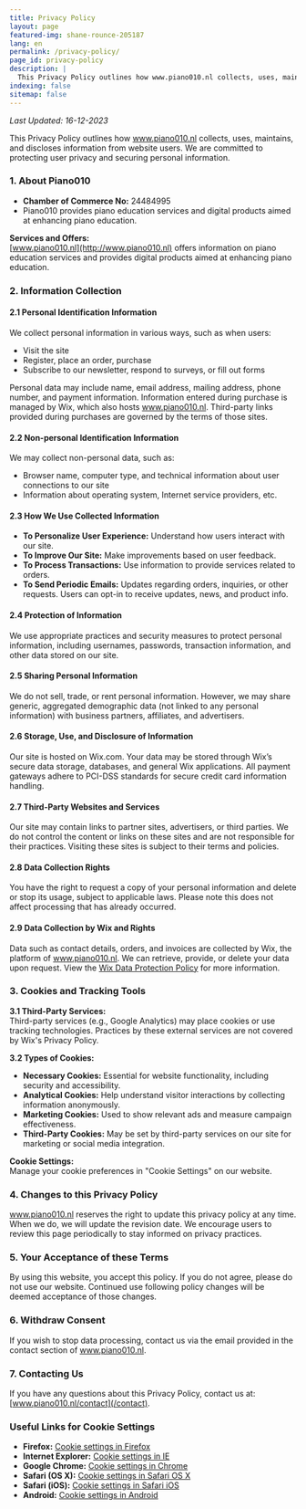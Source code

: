 ```yaml
---
title: Privacy Policy
layout: page
featured-img: shane-rounce-205187
lang: en
permalink: /privacy-policy/
page_id: privacy-policy
description: |
  This Privacy Policy outlines how www.piano010.nl collects, uses, maintains, and discloses information collected from users of the website. We are committed to protecting the privacy of our users and ensuring the security of their personal information.
indexing: false
sitemap: false
---
```


_Last Updated: 16-12-2023_

This Privacy Policy outlines how www.piano010.nl collects, uses, maintains, and discloses information from website users. We are committed to protecting user privacy and securing personal information.

### 1. About Piano010

- **Chamber of Commerce No:** 24484995
- Piano010 provides piano education services and digital products aimed at enhancing piano education.

**Services and Offers:**  
[www.piano010.nl](http://www.piano010.nl) offers information on piano education services and provides digital products aimed at enhancing piano education.

### 2. Information Collection

#### 2.1 Personal Identification Information
We collect personal information in various ways, such as when users:
- Visit the site
- Register, place an order, purchase
- Subscribe to our newsletter, respond to surveys, or fill out forms  

Personal data may include name, email address, mailing address, phone number, and payment information. Information entered during purchase is managed by Wix, which also hosts www.piano010.nl. Third-party links provided during purchases are governed by the terms of those sites.

#### 2.2 Non-personal Identification Information
We may collect non-personal data, such as:
- Browser name, computer type, and technical information about user connections to our site
- Information about operating system, Internet service providers, etc.

#### 2.3 How We Use Collected Information
- **To Personalize User Experience:** Understand how users interact with our site.
- **To Improve Our Site:** Make improvements based on user feedback.
- **To Process Transactions:** Use information to provide services related to orders.
- **To Send Periodic Emails:** Updates regarding orders, inquiries, or other requests. Users can opt-in to receive updates, news, and product info.

#### 2.4 Protection of Information
We use appropriate practices and security measures to protect personal information, including usernames, passwords, transaction information, and other data stored on our site.

#### 2.5 Sharing Personal Information
We do not sell, trade, or rent personal information. However, we may share generic, aggregated demographic data (not linked to any personal information) with business partners, affiliates, and advertisers.

#### 2.6 Storage, Use, and Disclosure of Information
Our site is hosted on Wix.com. Your data may be stored through Wix’s secure data storage, databases, and general Wix applications. All payment gateways adhere to PCI-DSS standards for secure credit card information handling.

#### 2.7 Third-Party Websites and Services
Our site may contain links to partner sites, advertisers, or third parties. We do not control the content or links on these sites and are not responsible for their practices. Visiting these sites is subject to their terms and policies.

#### 2.8 Data Collection Rights
You have the right to request a copy of your personal information and delete or stop its usage, subject to applicable laws. Please note this does not affect processing that has already occurred.

#### 2.9 Data Collection by Wix and Rights
Data such as contact details, orders, and invoices are collected by Wix, the platform of www.piano010.nl. We can retrieve, provide, or delete your data upon request. View the [Wix Data Protection Policy](https://www.wix.com/about/privacy-dpa-users) for more information.

### 3. Cookies and Tracking Tools

**3.1 Third-Party Services:**  
Third-party services (e.g., Google Analytics) may place cookies or use tracking technologies. Practices by these external services are not covered by Wix's Privacy Policy.

**3.2 Types of Cookies:**

- **Necessary Cookies:** Essential for website functionality, including security and accessibility.
- **Analytical Cookies:** Help understand visitor interactions by collecting information anonymously.
- **Marketing Cookies:** Used to show relevant ads and measure campaign effectiveness.
- **Third-Party Cookies:** May be set by third-party services on our site for marketing or social media integration.

**Cookie Settings:**  
Manage your cookie preferences in "Cookie Settings" on our website.

### 4. Changes to this Privacy Policy

www.piano010.nl reserves the right to update this privacy policy at any time. When we do, we will update the revision date. We encourage users to review this page periodically to stay informed on privacy practices.

### 5. Your Acceptance of these Terms

By using this website, you accept this policy. If you do not agree, please do not use our website. Continued use following policy changes will be deemed acceptance of those changes.

### 6. Withdraw Consent

If you wish to stop data processing, contact us via the email provided in the contact section of www.piano010.nl.

### 7. Contacting Us

If you have any questions about this Privacy Policy, contact us at: [www.piano010.nl/contact](/contact).

### Useful Links for Cookie Settings

- **Firefox:** [Cookie settings in Firefox](https://support.mozilla.com/en-US/kb/enhanced-tracking-protection-firefox-desktop?redirectslug=Enabling+and+disabling+cookies&redirectlocale=en-US)
- **Internet Explorer:** [Cookie settings in IE](https://support.microsoft.com/en-us/windows/delete-and-manage-cookies-168dab11-0753-043d-7c16-ede5947fc64d)
- **Google Chrome:** [Cookie settings in Chrome](https://support.google.com/chrome/answer/95647)
- **Safari (OS X):** [Cookie settings in Safari OS X](https://support.apple.com/guide/safari/manage-cookies-sfri11471/mac)
- **Safari (iOS):** [Cookie settings in Safari iOS](https://support.apple.com/en-us/HT201265)
- **Android:** [Cookie settings in Android](https://support.google.com/chrome/answer/95647?co=GENIE.Platform%3DAndroid&hl=en&oco=0)
